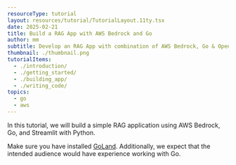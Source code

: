 ```yaml
---
resourceType: tutorial
layout: resources/tutorial/TutorialLayout.11ty.tsx
date: 2025-02-21
title: Build a RAG App with AWS Bedrock and Go
author: mm
subtitle: Develop an RAG App with combination of AWS Bedrock, Go & OpenSearch.
thumbnail: ./thumbnail.png
tutorialItems:
  - ./introduction/
  - ./getting_started/
  - ./building_app/
  - ./writing_code/
topics:
  - go
  - aws
---
```


In this tutorial, we will build a simple RAG application using AWS Bedrock, Go, and Streamlit with Python.

Make sure you have installed [GoLand](https://www.jetbrains.com/go/). Additionally, we expect that the intended audience would have experience working with Go.

